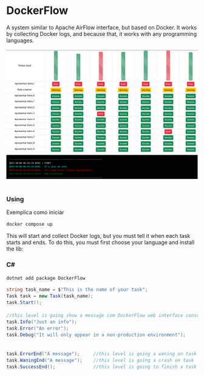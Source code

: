 # DockerFlow

A system similar to Apache AirFlow interface, but based on Docker. It works by collecting Docker logs, and because that, it works with any programming languages.<br>
<br>
![Interaface](interface_example.png)
<br>
<br> 
### Using
Exemplica como iniciar
<br>

``` bash
docker compose up
```
This will start and collect Docker logs, but you must tell it when each task starts and ends. To do this, you must first choose your language and install the lib:


### C#
``` bash
dotnet add package DockerFlow
```

``` C#
string task_name = $"This is the name of your task";
Task task = new Task(task_name);
task.Start();

//this level is going show a message com DockerFlow web interface console
task.Info("Just an info");
task.Error("An error"); 
task.Debug("It will only appear in a non-production environment");


task.ErrorEnd("A message");     //this level is going a waning on task end
task.WaningEnd("A message");    //this level is going a crash on task
task.SuccessEnd();              //this level is going to finish a task normally
```
